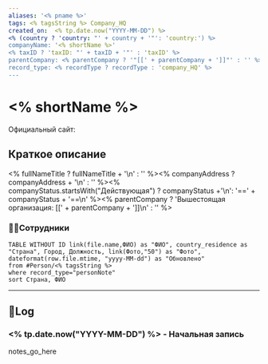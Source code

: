 ```yaml
---
aliases: '<% pname %>'
tags: <% tagsString %> Company_HQ
created_on:  <% tp.date.now("YYYY-MM-DD") %>
<% (country ? 'country: "' + country + '"': 'country:') %>
companyName: '<% shortName %>'
<% taxID ? 'taxID: "' + taxID + '"' : 'taxID' %>
parentCompany: <% parentCompany ? '"[[' + parentCompany + ']]"' : '' %>
record_type: <% recordType ? recordType : 'company_HQ' %>
---
```


# <% shortName %>

Официальный сайт: 

## Краткое описание

<% fullNameTitle ? fullNameTitle + '\n' : '' %><% companyAddress ? companyAddress + '\n' : '' %><%
 companyStatus.startsWith("Действующая") ?  companyStatus +'\n': '==' + companyStatus + '==\n'  %><%
  parentCompany ? 'Вышестоящая организация: [[' +  parentCompany + ']]\n' : '' %>

### 👨‍💼Сотрудники 

```dataview
TABLE WITHOUT ID link(file.name,ФИО) as "ФИО", country_residence as "Страна", Город, Должность, link(Фото,"50") as "Фото", dateformat(row.file.mtime, "yyyy-MM-dd") as "Обновлено"
from #Person/<% tagsString %> 
where record_type="personNote"
sort Страна, ФИО
```

---
## 📝Log

### <% tp.date.now("YYYY-MM-DD") %> - Начальная запись

notes_go_here
